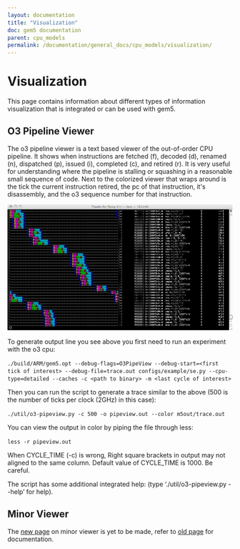 ```yaml
---
layout: documentation
title: "Visualization"
doc: gem5 documentation
parent: cpu_models
permalink: /documentation/general_docs/cpu_models/visualization/
---
```


# Visualization
This page contains information about different types of information visualization that is integrated or can be used with gem5.

## O3 Pipeline Viewer
The o3 pipeline viewer is a text based viewer of the out-of-order CPU pipeline. It shows when instructions are fetched (f), decoded (d), renamed (n), dispatched (p), issued (i), completed (c), and retired (r). It is very useful for understanding where the pipeline is stalling or squashing in a reasonable small sequence of code. Next to the colorized viewer that wraps around is the tick the current instruction retired, the pc of that instruction, it's disassembly, and the o3 sequence number for that instruction.

![o3pipeviewer](/assets/img/O3pipeview.png)

To generate output line you see above you first need to run an experiment with the o3 cpu:

```./build/ARM/gem5.opt --debug-flags=O3PipeView --debug-start=<first tick of interest> --debug-file=trace.out configs/example/se.py --cpu-type=detailed --caches -c <path to binary> -m <last cycle of interest>```

Then you can run the script to generate a trace similar to the above (500 is the number of ticks per clock (2GHz) in this case):

```./util/o3-pipeview.py -c 500 -o pipeview.out --color m5out/trace.out```

You can view the output in color by piping the file through less:

```less -r pipeview.out```

When CYCLE_TIME (-c) is wrong, Right square brackets in output may not aligned to the same column. Default value of CYCLE_TIME is 1000. Be careful.

The script has some additional integrated help: (type ‘./util/o3-pipeview.py --help’ for help).

## Minor Viewer
The [new page](minor_view) on minor viewer is yet to be made, refer to [old page](http://pages.cs.wisc.edu/~swilson/gem5-docs/minor.html#trace) for documentation.
